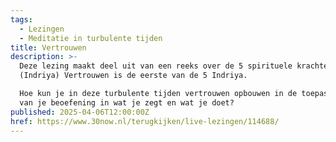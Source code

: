 ```yaml
---
tags:
  - Lezingen
  - Meditatie in turbulente tijden
title: Vertrouwen
description: >-
  Deze lezing maakt deel uit van een reeks over de 5 spirituele krachten
  (Indriya) Vertrouwen is de eerste van de 5 Indriya. 

  Hoe kun je in deze turbulente tijden vertrouwen opbouwen in de toepasbaarheid
  van je beoefening in wat je zegt en wat je doet?
published: 2025-04-06T12:00:00Z
href: https://www.30now.nl/terugkijken/live-lezingen/114688/
---
```

